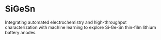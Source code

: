 # SiGeSn
Integrating automated electrochemistry and high-throughput characterization with machine learning to explore Si-Ge-Sn thin-film lithium battery anodes
